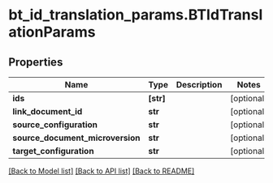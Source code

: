 # bt_id_translation_params.BTIdTranslationParams

## Properties
Name | Type | Description | Notes
------------ | ------------- | ------------- | -------------
**ids** | **[str]** |  | [optional] 
**link_document_id** | **str** |  | [optional] 
**source_configuration** | **str** |  | [optional] 
**source_document_microversion** | **str** |  | [optional] 
**target_configuration** | **str** |  | [optional] 

[[Back to Model list]](../README.md#documentation-for-models) [[Back to API list]](../README.md#documentation-for-api-endpoints) [[Back to README]](../README.md)


